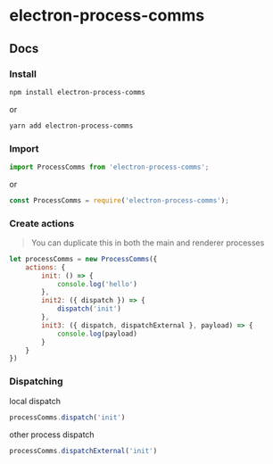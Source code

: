 # electron-process-comms
## Docs

### Install
```bash
npm install electron-process-comms
```

or

```bash
yarn add electron-process-comms
```

### Import
```js
import ProcessComms from 'electron-process-comms';
```

or

```js
const ProcessComms = require('electron-process-comms');
```

### Create actions

> You can duplicate this in both the main and renderer processes

```js
let processComms = new ProcessComms({
	actions: {
		init: () => {
			console.log('hello')
		},
		init2: ({ dispatch }) => {
			dispatch('init')
		},
		init3: ({ dispatch, dispatchExternal }, payload) => {
			console.log(payload)
		}
	}
})
```

### Dispatching

local dispatch

```js
processComms.dispatch('init')
```

other process dispatch

```js
processComms.dispatchExternal('init')
```